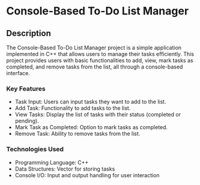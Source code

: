 # Console-Based To-Do List Manager

## Description

The Console-Based To-Do List Manager project is a simple application implemented in C++ that allows users to manage their tasks efficiently. This project provides users with basic functionalities to add, view, mark tasks as completed, and remove tasks from the list, all through a console-based interface.

### Key Features

- Task Input: Users can input tasks they want to add to the list.
- Add Task: Functionality to add tasks to the list.
- View Tasks: Display the list of tasks with their status (completed or pending).
- Mark Task as Completed: Option to mark tasks as completed.
- Remove Task: Ability to remove tasks from the list.

### Technologies Used

- Programming Language: C++
- Data Structures: Vector for storing tasks
- Console I/O: Input and output handling for user interaction

